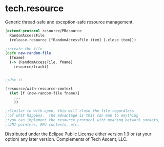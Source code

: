 # tech.resource

Generic thread-safe and exception-safe resource management.


```clojure
(extend-protocol resource/PResource
  RandomAccessFile
  (release-resource [^RandomAccessFile item] (.close item)))

;;create the file
(defn new-random-file
  [fname]
  (-> (RandomAccessFile. fname)
    resource/track))


;;Use it

(resource/with-resource-context
  (let [f (new-random-file fname)]
    ...
    ))

;;Similar to with-open, this will close the file regardless
;;of what happens.  The advantage is this can map to anything
;;you can implement the resource protocol with meaning network sockets,
;;JNI pointers, GPU contexts, etc.
```

Distributed under the Eclipse Public License either version 1.0 or (at
your option) any later version.  Complements of Tech Ascent, LLC.
